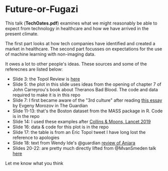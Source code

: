 # Future-or-Fugazi
This talk (**TechOates.pdf**) examines what we might reasonably be able to expect from technology in healthcare and how we have arrived in the present climate. 

The first part looks at how tech companies have identified and created a market in healthcare. The second part focusses on expectations for the use of machine learning with non-imaging data.

It owes a lot to other people's ideas. These sources and some of the referecnes are listed below:
- Slide 3:	the Topol Review is [here](https://topol.hee.nhs.uk/)
-	Slide 5:	the plot in this slide uses ideas from the opening of chapter 7 of John Carreyrou's book about Theranos Bad Blood. The code and data required to make it is in this repo
-	Slide 7:	I first became aware of the "3rd culture" after reading [this essay](https://www.theguardian.com/commentisfree/2019/sep/07/jeffrey-epstein-mit-funding-tech-intellectuals) by Evgeny Morozov in The Guardian 
-	Slide 11-13:	that's the Boston dataset from the MASS package in R. Code is in the repo
-	Slide 14:	I used these examples after [Collins & Moons, Lancet 2019](https://www.thelancet.com/journals/lancet/article/PIIS0140-6736(19)30037-6/fulltext)
- Slide 16:	data & code for this plot is in the repo
- Slide 17: the table is from an Eric Topol tweet I have long lost the reference to apologies
- Slide 18:	text from Wendy Ide's @guardian [review of Aniara](https://www.theguardian.com/film/2019/aug/31/aniara-review-stunning-swedish-sci-fi-parable)
- Slides 20-22:	are pretty much directly lifted from @MvanSmeden talk [here](https://www.slideshare.net/MaartenvanSmeden/machine-learning-versus-traditional-statistical-modeling-and-medical-doctors)

Let me know what you think


